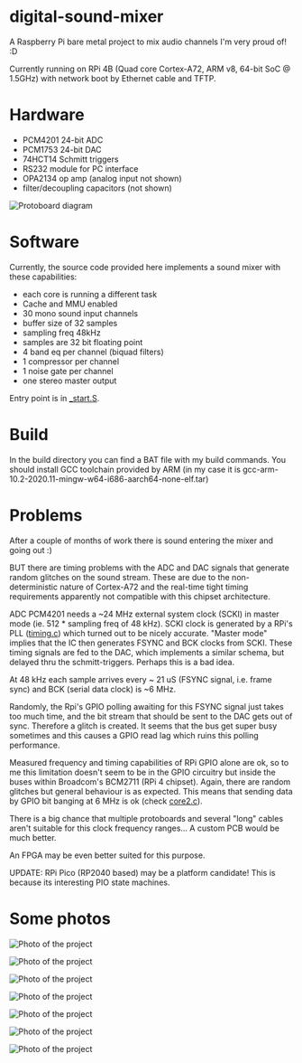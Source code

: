 # digital-sound-mixer
A Raspberry Pi bare metal project to mix audio channels I'm very proud of! :D

Currently running on RPi 4B (Quad core Cortex-A72, ARM v8, 64-bit SoC @ 1.5GHz) with network boot by Ethernet cable and TFTP.

# Hardware

* PCM4201 24-bit ADC
* PCM1753 24-bit DAC
* 74HCT14 Schmitt triggers
* RS232 module for PC interface
* OPA2134 op amp (analog input not shown)
* filter/decoupling capacitors (not shown)


![Protoboard diagram](photos/protoboard.jpg)


# Software

Currently, the source code provided here implements a sound mixer with these capabilities:

* each core is running a different task
* Cache and MMU enabled
* 30 mono sound input channels
* buffer size of 32 samples
* sampling freq 48kHz
* samples are 32 bit floating point
* 4 band eq per channel (biquad filters)
* 1 compressor per channel
* 1 noise gate per channel
* one stereo master output

Entry point is in [\_start.S](https://github.com/maurogull/digital-sound-mixer/blob/67699e24932fe8e4c39ba525916914ccb9585611/src/_start.S#L342).

# Build

In the build directory you can find a BAT file with my build commands.
You should install GCC toolchain provided by ARM (in my case it is gcc-arm-10.2-2020.11-mingw-w64-i686-aarch64-none-elf.tar)


# Problems

After a couple of months of work there is sound entering the mixer and going out :) 

BUT there are timing problems with the ADC and DAC signals that generate random glitches on the sound stream. These are due to the non-deterministic nature of Cortex-A72 and the real-time tight timing requirements apparently not compatible with this chipset architecture. 

ADC PCM4201 needs a ~24 MHz external system clock (SCKI) in master mode (ie. 512 * sampling freq of 48 kHz). SCKI clock is generated by a RPi's PLL ([timing.c](src/timing.c)) which turned out to be nicely accurate. "Master mode" implies that the IC then generates FSYNC and BCK clocks from SCKI. These timing signals are fed to the DAC, which implements a similar schema, but delayed thru the schmitt-triggers. Perhaps this is a bad idea.

At 48 kHz each sample arrives every ~ 21 uS (FSYNC signal, i.e. frame sync) and BCK (serial data clock) is ~6 MHz.

Randomly, the Rpi's GPIO polling awaiting for this FSYNC signal just takes too much time, and the bit stream that should be sent to the DAC gets out of sync. Therefore a glitch is created. It seems that the bus get super busy sometimes and this causes a GPIO read lag which ruins this polling performance.

Measured frequency and timing capabilities of RPi GPIO alone are ok, so to me this limitation doesn't seem to be in the GPIO circuitry but inside the buses within Broadcom's BCM2711 (RPi 4 chipset). Again, there are random glitches but general behaviour is as expected. This means that sending data by GPIO bit banging at 6 MHz is ok (check [core2.c](src/core2.c)).

There is a big chance that multiple protoboards and several "long" cables aren't suitable for this clock frequency ranges... A custom PCB would be much better.

An FPGA may be even better suited for this purpose.

UPDATE: RPi Pico (RP2040 based) may be a platform candidate! This is because its interesting PIO state machines.


# Some photos

![Photo of the project](photos/panorama1.jpg)

![Photo of the project](photos/panorama2.jpg)

![Photo of the project](photos/panorama3.jpg)

![Photo of the project](photos/noise.jpg)

![Photo of the project](photos/adc_bits.gif)

![Photo of the project](photos/analog_input_output.gif)

![Photo of the project](photos/adc%20and%20dac.jpg)
